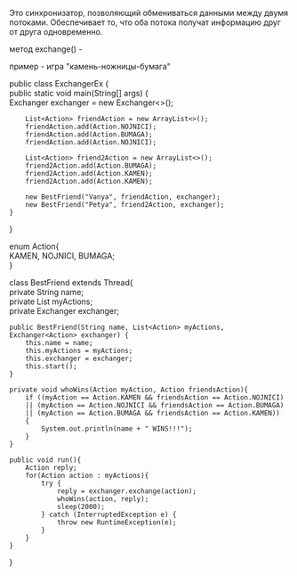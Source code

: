 Это синхронизатор, позволяющий обмениваться данными между двумя потоками. Обеспечивает то, что оба потока получат информацию друг от друга одновременно.

метод exchange() - 

пример - игра "камень-ножницы-бумага"

public class ExchangerEx {  
    public static void main(String[] args) {  
        Exchanger<Action> exchanger = new Exchanger<>();  
  
        List<Action> friendAction = new ArrayList<>();  
        friendAction.add(Action.NOJNICI);  
        friendAction.add(Action.BUMAGA);  
        friendAction.add(Action.NOJNICI);  
  
        List<Action> friend2Action = new ArrayList<>();  
        friend2Action.add(Action.BUMAGA);  
        friend2Action.add(Action.KAMEN);  
        friend2Action.add(Action.KAMEN);  
  
        new BestFriend("Vanya", friendAction, exchanger);  
        new BestFriend("Petya", friend2Action, exchanger);  
    }  
}  
  
enum Action{  
    KAMEN, NOJNICI, BUMAGA;  
}  
  
class BestFriend extends Thread{  
    private String name;  
    private List<Action> myActions;  
    private Exchanger<Action> exchanger;  
  
    public BestFriend(String name, List<Action> myActions, Exchanger<Action> exchanger) {  
        this.name = name;  
        this.myActions = myActions;  
        this.exchanger = exchanger;  
        this.start();  
    }  
  
    private void whoWins(Action myAction, Action friendsAction){  
        if ((myAction == Action.KAMEN && friendsAction == Action.NOJNICI)  
        || (myAction == Action.NOJNICI && friendsAction == Action.BUMAGA)  
        || (myAction == Action.BUMAGA && friendsAction == Action.KAMEN))  
        {  
            System.out.println(name + " WINS!!!");  
        }  
    }  
  
    public void run(){  
        Action reply;  
        for(Action action : myActions){  
            try {  
                reply = exchanger.exchange(action);  
                whoWins(action, reply);  
                sleep(2000);  
            } catch (InterruptedException e) {  
                throw new RuntimeException(e);  
            }  
        }  
    }  
  
}

